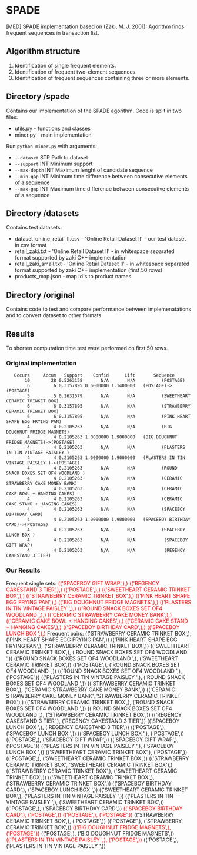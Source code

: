 # SPADE

[MED] SPADE implementation based on (Zaki, M. J. 2001):
Agorithm finds frequent sequences in transaction list.

## Algorithm structure

1. Identification of single frequent elements.
2. Identification of frequent two-element sequences.
3. Identification of frequent sequences containing three or more elements.

## Directory /spade

Contains our implementation of the SPADE agorithm. Code is split in two files:

- utils.py - functions and classes
- miner.py - main implementation

 Run ```python miner.py``` with arguments:

- ```--dataset``` STR Path to dataset
- ```--support``` INT Minimum support
- ```--max-depth``` INT Maximum lenght of candidate sequence
- ```--min-gap``` INT Minimum time difference between consecutive elements of a sequence
- ```--max-gap``` INT Maximum time difference between consecutive elements of a sequence

## Directory /datasets

Contains test datasets:

- dataset_online_retail_II.csv - 'Online Retail Dataset II' - our test dataset in csv format
- retail_zaki.txt - 'Online Retail Dataset II' - in whitespace separated format supported by zaki C++ implementation
- retail_zaki_small.txt - 'Online Retail Dataset II' - in whitespace separated format supported by zaki C++ implementation (first 50 rows)
- products_map.json - map Id's to product names

## Directory /original

Contains code to test and compare performance between implemenatations and to convert dataset to other formats.

## Results

To shorten computation time test were performed on first 50 rows.

### Original implementation

```pre
   Occurs     Accum   Support    Confid      Lift       Sequence
       10        28 0.5263158       N/A       N/A          (POSTAGE)
        6         6 0.3157895 0.6000000 1.1400000   (POSTAGE)->(POSTAGE)
        5         5 0.2631579       N/A       N/A          (SWEETHEART CERAMIC TRINKET BOX)
        6         6 0.3157895       N/A       N/A          (STRAWBERRY CERAMIC TRINKET BOX)
        6         6 0.3157895       N/A       N/A          (PINK HEART SHAPE EGG FRYING PAN)
        4         4 0.2105263       N/A       N/A          (BIG DOUGHNUT FRIDGE MAGNETS)
        4         4 0.2105263 1.0000000 1.9000000   (BIG DOUGHNUT FRIDGE MAGNETS)->(POSTAGE)
        4         4 0.2105263       N/A       N/A          (PLASTERS IN TIN VINTAGE PAISLEY )
        4         4 0.2105263 1.0000000 1.9000000   (PLASTERS IN TIN VINTAGE PAISLEY )->(POSTAGE)
        4         4 0.2105263       N/A       N/A          (ROUND SNACK BOXES SET OF4 WOODLAND )
        4         4 0.2105263       N/A       N/A          (CERAMIC STRAWBERRY CAKE MONEY BANK)
        4         4 0.2105263       N/A       N/A          (CERAMIC CAKE BOWL + HANGING CAKES)
        4         4 0.2105263       N/A       N/A          (CERAMIC CAKE STAND + HANGING CAKES)
        4         4 0.2105263       N/A       N/A          (SPACEBOY BIRTHDAY CARD)
        4         4 0.2105263 1.0000000 1.9000000   (SPACEBOY BIRTHDAY CARD)->(POSTAGE)
        4         4 0.2105263       N/A       N/A          (SPACEBOY LUNCH BOX )
        4         4 0.2105263       N/A       N/A           (SPACEBOY GIFT WRAP)
        4         4 0.2105263       N/A       N/A           (REGENCY CAKESTAND 3 TIER)
```

### Our Results


Frequent single sets:
<span style="color:red">(('SPACEBOY GIFT WRAP',),)</span>
<span style="color:red">(('REGENCY CAKESTAND 3 TIER',),)</span>
<span style="color:red">(('POSTAGE',),)</span>
<span style="color:red">(('SWEETHEART CERAMIC TRINKET BOX',),)</span>
<span style="color:red">(('STRAWBERRY CERAMIC TRINKET BOX',),)</span>
<span style="color:red">(('PINK HEART SHAPE EGG FRYING PAN',),)</span>
<span style="color:red">(('BIG DOUGHNUT FRIDGE MAGNETS',),)</span>
<span style="color:red">(('PLASTERS IN TIN VINTAGE PAISLEY ',),)</span>
<span style="color:red">(('ROUND SNACK BOXES SET OF4 WOODLAND ',),)</span>
<span style="color:red">(('CERAMIC STRAWBERRY CAKE MONEY BANK',),)</span>
<span style="color:red">(('CERAMIC CAKE BOWL + HANGING CAKES',),)</span>
<span style="color:red">(('CERAMIC CAKE STAND + HANGING CAKES',),)</span>
<span style="color:red">(('SPACEBOY BIRTHDAY CARD',),)</span>
<span style="color:red">(('SPACEBOY LUNCH BOX ',),)</span>
Frequent pairs:
(('STRAWBERRY CERAMIC TRINKET BOX',), ('PINK HEART SHAPE EGG FRYING PAN',))
(('PINK HEART SHAPE EGG FRYING PAN',), ('STRAWBERRY CERAMIC TRINKET BOX',))
(('SWEETHEART CERAMIC TRINKET BOX',), ('ROUND SNACK BOXES SET OF4 WOODLAND ',))
(('ROUND SNACK BOXES SET OF4 WOODLAND ',), ('SWEETHEART CERAMIC TRINKET BOX',))
(('POSTAGE',), ('ROUND SNACK BOXES SET OF4 WOODLAND ',))
(('ROUND SNACK BOXES SET OF4 WOODLAND ',), ('POSTAGE',))
(('PLASTERS IN TIN VINTAGE PAISLEY ',), ('ROUND SNACK BOXES SET OF4 WOODLAND ',))
(('STRAWBERRY CERAMIC TRINKET BOX',), ('CERAMIC STRAWBERRY CAKE MONEY BANK',))
(('CERAMIC STRAWBERRY CAKE MONEY BANK', 'STRAWBERRY CERAMIC TRINKET BOX'),)
(('STRAWBERRY CERAMIC TRINKET BOX',), ('ROUND SNACK BOXES SET OF4 WOODLAND ',))
(('ROUND SNACK BOXES SET OF4 WOODLAND ',), ('STRAWBERRY CERAMIC TRINKET BOX',))
(('REGENCY CAKESTAND 3 TIER',), ('REGENCY CAKESTAND 3 TIER',))
(('SPACEBOY LUNCH BOX ',), ('REGENCY CAKESTAND 3 TIER',))
(('POSTAGE',), ('SPACEBOY LUNCH BOX ',))
(('SPACEBOY LUNCH BOX ',), ('POSTAGE',))
(('POSTAGE',), ('SPACEBOY GIFT WRAP',))
(('SPACEBOY GIFT WRAP',), ('POSTAGE',))
(('PLASTERS IN TIN VINTAGE PAISLEY ',), ('SPACEBOY LUNCH BOX ',))
(('SWEETHEART CERAMIC TRINKET BOX',), ('POSTAGE',))
(('POSTAGE',), ('SWEETHEART CERAMIC TRINKET BOX',))
(('STRAWBERRY CERAMIC TRINKET BOX', 'SWEETHEART CERAMIC TRINKET BOX'),)
(('STRAWBERRY CERAMIC TRINKET BOX',), ('SWEETHEART CERAMIC TRINKET BOX',))
(('SWEETHEART CERAMIC TRINKET BOX',), ('STRAWBERRY CERAMIC TRINKET BOX',))
(('SPACEBOY BIRTHDAY CARD',), ('SPACEBOY LUNCH BOX ',))
(('SWEETHEART CERAMIC TRINKET BOX',), ('PLASTERS IN TIN VINTAGE PAISLEY ',))
(('PLASTERS IN TIN VINTAGE PAISLEY ',), ('SWEETHEART CERAMIC TRINKET BOX',))
(('POSTAGE',), ('SPACEBOY BIRTHDAY CARD',))
<span style="color:red">(('SPACEBOY BIRTHDAY CARD',), ('POSTAGE',))</span>
<span style="color:red">(('POSTAGE',), ('POSTAGE',))</span>
(('STRAWBERRY CERAMIC TRINKET BOX',), ('POSTAGE',))
(('POSTAGE',), ('STRAWBERRY CERAMIC TRINKET BOX',))
<span style="color:red">(('BIG DOUGHNUT FRIDGE MAGNETS',), ('POSTAGE',))</span>
(('POSTAGE',), ('BIG DOUGHNUT FRIDGE MAGNETS',))
<span style="color:red">(('PLASTERS IN TIN VINTAGE PAISLEY ',), ('POSTAGE',))</span>
(('POSTAGE',), ('PLASTERS IN TIN VINTAGE PAISLEY ',))

